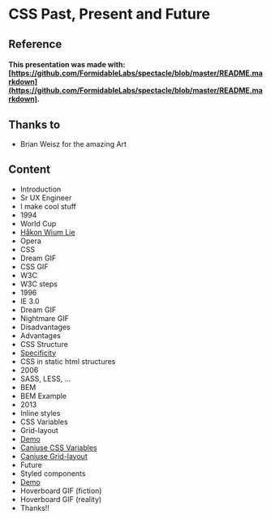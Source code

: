 # CSS Past, Present and Future

## Reference

#### This presentation was made with: [https://github.com/FormidableLabs/spectacle/blob/master/README.markdown](https://github.com/FormidableLabs/spectacle/blob/master/README.markdown).

## Thanks to
* Brian Weisz for the amazing Art

## Content

* Introduction
* Sr UX Engineer
* I make cool stuff
* 1994
* World Cup
* [Håkon Wium Lie](https://en.wikipedia.org/wiki/H%C3%A5kon_Wium_Lie)
* Opera
* CSS
* Dream GIF
* CSS GIF
* W3C
* W3C steps
* 1996
* IE 3.0
* Dream GIF
* Nightmare GIF
* Disadvantages
* Advantages
* CSS Structure
* [Specificity](https://codepen.io/leofle/pen/LjLvaK/)
* CSS in static html structures
* 2006
* SASS, LESS, ...
* BEM
* BEM Example
* 2013
* Inline styles
* CSS Variables
* Grid-layout
* [Demo](https://codepen.io/leofle/pen/YxNyLz?editors=1100)
* [Caniuse CSS Variables](http://caniuse.com/#feat=css-variables)
* [Caniuse Grid-layout](http://caniuse.com/#feat=css-grid)
* Future
* Styled components
* [Demo](https://www.webpackbin.com/bins/-Ko8lByzUlHQBaAUS2jZ)
* Hoverboard GIF (fiction)
* Hoverboard GIF (reality)
* Thanks!!
